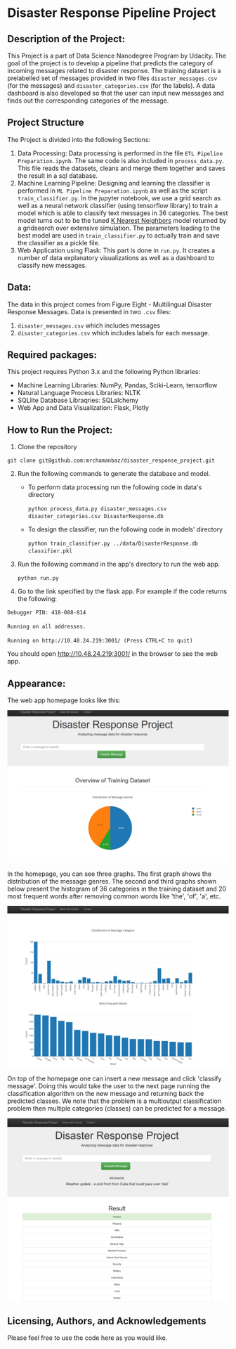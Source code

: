 # Disaster Response Pipeline Project


## Description of the Project:
This Project is a part of Data Science Nanodegree Program by Udacity. The goal of the project is to develop a pipeline that predicts the category of incoming messages related to disaster response. The training dataset is a prelabelled set of messages provided in two files `disaster_messages.csv` (for the messages) and `disaster_categories.csv` (for the labels). A data dashboard is also developed so that the user can input new messages and finds out the corresponding categories of the message. 

## Project Structure 

The Project is divided into the following Sections:

1. Data Processing: Data processing is performed in the file `ETL Pipeline Preparation.ipynb`. The same code is also included in `process_data.py`. This file reads the datasets, cleans and merge them together and saves the result in a sql database. 
2. Machine Learning Pipeline: Designing and learning the classifier is performed in `ML Pipeline Preparation.ipynb` as well as the script `train_classifier.py`. In the jupyter notebook, we use a grid search as well as a neural network classifier (using tensorflow library) to train a model which is able to classify text messages in 36 categories. The best model turns out to be the tuned [K Nearest Neighbors](https://scikit-learn.org/stable/modules/generated/sklearn.neighbors.KNeighborsClassifier.html) model returned by a gridsearch over extensive simulation. The parameters leading to the best model are used in `train_classifier.py` to actually train and save the classifier as a pickle file.
3. Web Application using Flask: This part is done in `run.py`. It creates a number of data explanatory visualizations as well as a dashboard to classify new messages. 

## Data:

The data in this project comes from Figure Eight - Multilingual Disaster Response Messages. Data is presented in two `.csv` files: 
1. `disaster_messages.csv` which includes messages
2. `disaster_categories.csv` which includes labels for each message.


## Required packages:

This project requires Python 3.x and the following Python libraries:

* Machine Learning Libraries: NumPy, Pandas, Sciki-Learn, tensorflow
* Natural Language Process Libraries: NLTK
* SQLlite Database Libraqries: SQLalchemy
* Web App and Data Visualization: Flask, Plotly

## How to Run the Project:

1. Clone the repository

```
git clone git@github.com:mrchamanbaz/disaster_response_project.git
```

2. Run the following commands to generate the database and model.

    - To perform data processing run the following code in data's directory

        `python process_data.py disaster_messages.csv disaster_categories.csv DisasterResponse.db`
    - To design the classifier, run the following code in models' directory

        `python train_classifier.py ../data/DisasterResponse.db classifier.pkl`

3. Run the following command in the app's directory to run the web app.

    `python run.py`

4. Go to the link specified by the flask app. For example if the code returns the following: 
```
Debugger PIN: 418-088-814

Running on all addresses.

Running on http://10.48.24.219:3001/ (Press CTRL+C to quit)
```
You should open http://10.48.24.219:3001/ in the browser to see the web app.

## Appearance:
The web app homepage looks like this:


![Screenshot_1](https://github.com/mrchamanbaz/disaster_response_project/blob/b61b4c282dd8e91c477eddd535cdc2e8d481a949/screenshots/home_1.jpg?raw=true "Title")

In the homepage, you can see three graphs. The first graph shows the distribution of the message genres. The second and third graphs shown below present the histogram of 36 categories in the training dataset and 20 most frequent words after removing common words like 'the', 'of', 'a', etc.

![Screenshot_1](https://github.com/mrchamanbaz/disaster_response_project/blob/b61b4c282dd8e91c477eddd535cdc2e8d481a949/screenshots/home_2.jpg?raw=true "Title")

On top of the homepage one can insert a new message and click 'classify message'. Doing this would take the user to the next page running the classification algorithm on the new message and returning back the predicted classes. We note that the problem is a multioutput classification problem then multiple categories (classes) can be predicted for a message. 

![Screenshot_1](https://github.com/mrchamanbaz/disaster_response_project/blob/b61b4c282dd8e91c477eddd535cdc2e8d481a949/screenshots/message_category.jpg?raw=true "Title")

## Licensing, Authors, and Acknowledgements

Please feel free to use the code here as you would like. 